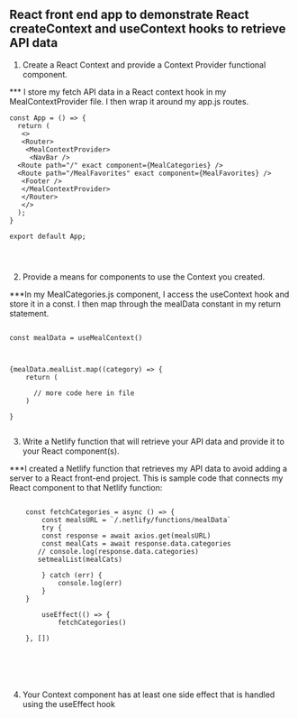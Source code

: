 ## React front end app to demonstrate React createContext and useContext hooks to retrieve API data



1. Create a React Context and provide a Context Provider functional component.

*** I store my fetch API data in a React context hook in my MealContextProvider file. I then wrap it around my app.js routes.

```
const App = () => {
  return (
   <>
   <Router>
    <MealContextProvider>
     <NavBar />
  <Route path="/" exact component={MealCategories} />
  <Route path="/MealFavorites" exact component={MealFavorites} />
   <Footer />
   </MealContextProvider>
   </Router>
   </>
  );
}

export default App;




```


2. Provide a means for components to use the Context you created.


***In my MealCategories.js component, I access the useContext hook and store it in a const. I then map through the mealData constant in my return statement. 


```

const mealData = useMealContext()


 
{mealData.mealList.map((category) => {
    return (

      // more code here in file
    )

}


```




3. Write a Netlify function that will retrieve your API data and provide it to your React component(s).


***I created a Netlify function that retrieves my API data to avoid adding a server to a React front-end project. This is sample code that connects my React component to that Netlify function: 

```

    const fetchCategories = async () => {
        const mealsURL = `/.netlify/functions/mealData`
        try {
        const response = await axios.get(mealsURL)
        const mealCats = await response.data.categories
       // console.log(response.data.categories)
       setmealList(mealCats)
       
        } catch (err) {
            console.log(err)
        }
    }
    
        useEffect(() => {
            fetchCategories()
        
    }, [])






```





4. Your Context component has at least one side effect that is handled using the useEffect hook